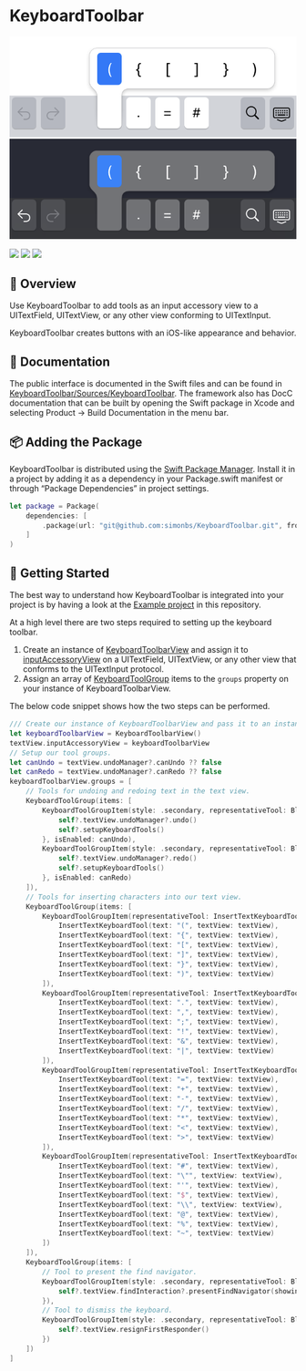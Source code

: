 # KeyboardToolbar

![](Sources/KeyboardToolbar/Documentation.docc/Resources/keyboard.png#gh-light-mode-only)
![](Sources/KeyboardToolbar/Documentation.docc/Resources/keyboard~dark.png#gh-dark-mode-only)

[![](https://img.shields.io/endpoint?url=https%3A%2F%2Fswiftpackageindex.com%2Fapi%2Fpackages%2Fsimonbs%2FKeyboardToolbar%2Fbadge%3Ftype%3Dswift-versions)](https://swiftpackageindex.com/simonbs/KeyboardToolbar)
[![](https://img.shields.io/endpoint?url=https%3A%2F%2Fswiftpackageindex.com%2Fapi%2Fpackages%2Fsimonbs%2FKeyboardToolbar%2Fbadge%3Ftype%3Dplatforms)](https://swiftpackageindex.com/simonbs/KeyboardToolbar)
[![](https://img.shields.io/badge/twitter-@simonbs-blue.svg?style=flat)]([https://swiftpackageindex.com/simonbs/Runestone](https://twitter.com/simonbs))

## 👀 Overview

Use KeyboardToolbar to add tools as an input accessory view to a UITextField, UITextView, or any other view conforming to UITextInput.

KeyboardToolbar creates buttons with an iOS-like appearance and behavior.

## 📖 Documentation

The public interface is documented in the Swift files and can be found in [KeyboardToolbar/Sources/KeyboardToolbar](https://github.com/simonbs/KeyboardToolbar/tree/main/Sources/KeyboardToolbar). The framework also has DocC documentation that can be built by opening the Swift package in Xcode and selecting Product -> Build Documentation in the menu bar.

## 📦 Adding the Package

KeyboardToolbar is distributed using the [Swift Package Manager](https://www.swift.org/package-manager/). Install it in a project by adding it as a dependency in your Package.swift manifest or through “Package Dependencies” in project settings.

```swift
let package = Package(
    dependencies: [
        .package(url: "git@github.com:simonbs/KeyboardToolbar.git", from: "0.1.0")
    ]
)
```

## 🚀 Getting Started

The best way to understand how KeyboardToolbar is integrated into your project is by having a look at the [Example project](Example/Example) in this repository.

At a high level there are two steps required to setting up the keyboard toolbar.

1. Create an instance of [KeyboardToolbarView](https://github.com/simonbs/KeyboardToolbar/blob/main/Sources/KeyboardToolbar/KeyboardToolbarView.swift) and assign it to [inputAccessoryView](https://developer.apple.com/documentation/uikit/uitextfield/1619627-inputaccessoryview) on a UITextField, UITextView, or any other view that conforms to the UITextInput protocol.
2. Assign an array of [KeyboardToolGroup](https://github.com/simonbs/KeyboardToolbar/blob/main/Sources/KeyboardToolbar/KeyboardToolGroup.swift) items to the `groups` property on your instance of KeyboardToolbarView.

The below code snippet shows how the two steps can be performed.

```swift
/// Create our instance of KeyboardToolbarView and pass it to an instance of UITextView.
let keyboardToolbarView = KeyboardToolbarView()
textView.inputAccessoryView = keyboardToolbarView
// Setup our tool groups.
let canUndo = textView.undoManager?.canUndo ?? false
let canRedo = textView.undoManager?.canRedo ?? false
keyboardToolbarView.groups = [
    // Tools for undoing and redoing text in the text view.
    KeyboardToolGroup(items: [
        KeyboardToolGroupItem(style: .secondary, representativeTool: BlockKeyboardTool(symbolName: "arrow.uturn.backward") { [weak self] in
            self?.textView.undoManager?.undo()
            self?.setupKeyboardTools()
        }, isEnabled: canUndo),
        KeyboardToolGroupItem(style: .secondary, representativeTool: BlockKeyboardTool(symbolName: "arrow.uturn.forward") { [weak self] in
            self?.textView.undoManager?.redo()
            self?.setupKeyboardTools()
        }, isEnabled: canRedo)
    ]),
    // Tools for inserting characters into our text view.
    KeyboardToolGroup(items: [
        KeyboardToolGroupItem(representativeTool: InsertTextKeyboardTool(text: "(", textView: textView), tools: [
            InsertTextKeyboardTool(text: "(", textView: textView),
            InsertTextKeyboardTool(text: "{", textView: textView),
            InsertTextKeyboardTool(text: "[", textView: textView),
            InsertTextKeyboardTool(text: "]", textView: textView),
            InsertTextKeyboardTool(text: "}", textView: textView),
            InsertTextKeyboardTool(text: ")", textView: textView)
        ]),
        KeyboardToolGroupItem(representativeTool: InsertTextKeyboardTool(text: ".", textView: textView), tools: [
            InsertTextKeyboardTool(text: ".", textView: textView),
            InsertTextKeyboardTool(text: ",", textView: textView),
            InsertTextKeyboardTool(text: ";", textView: textView),
            InsertTextKeyboardTool(text: "!", textView: textView),
            InsertTextKeyboardTool(text: "&", textView: textView),
            InsertTextKeyboardTool(text: "|", textView: textView)
        ]),
        KeyboardToolGroupItem(representativeTool: InsertTextKeyboardTool(text: "=", textView: textView), tools: [
            InsertTextKeyboardTool(text: "=", textView: textView),
            InsertTextKeyboardTool(text: "+", textView: textView),
            InsertTextKeyboardTool(text: "-", textView: textView),
            InsertTextKeyboardTool(text: "/", textView: textView),
            InsertTextKeyboardTool(text: "*", textView: textView),
            InsertTextKeyboardTool(text: "<", textView: textView),
            InsertTextKeyboardTool(text: ">", textView: textView)
        ]),
        KeyboardToolGroupItem(representativeTool: InsertTextKeyboardTool(text: "#", textView: textView), tools: [
            InsertTextKeyboardTool(text: "#", textView: textView),
            InsertTextKeyboardTool(text: "\"", textView: textView),
            InsertTextKeyboardTool(text: "'", textView: textView),
            InsertTextKeyboardTool(text: "$", textView: textView),
            InsertTextKeyboardTool(text: "\\", textView: textView),
            InsertTextKeyboardTool(text: "@", textView: textView),
            InsertTextKeyboardTool(text: "%", textView: textView),
            InsertTextKeyboardTool(text: "~", textView: textView)
        ])
    ]),
    KeyboardToolGroup(items: [
        // Tool to present the find navigator.
        KeyboardToolGroupItem(style: .secondary, representativeTool: BlockKeyboardTool(symbolName: "magnifyingglass") { [weak self] in
            self?.textView.findInteraction?.presentFindNavigator(showingReplace: false)
        }),
        // Tool to dismiss the keyboard.
        KeyboardToolGroupItem(style: .secondary, representativeTool: BlockKeyboardTool(symbolName: "keyboard.chevron.compact.down") { [weak self] in
            self?.textView.resignFirstResponder()
        })
    ])
]
```
